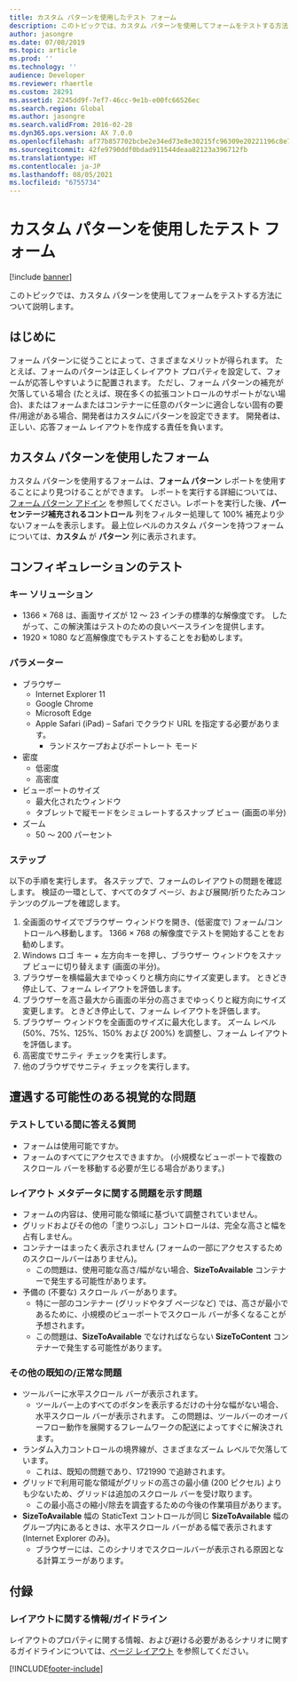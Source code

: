 ```yaml
---
title: カスタム パターンを使用したテスト フォーム
description: このトピックでは、カスタム パターンを使用してフォームをテストする方法について説明します。
author: jasongre
ms.date: 07/08/2019
ms.topic: article
ms.prod: ''
ms.technology: ''
audience: Developer
ms.reviewer: rhaertle
ms.custom: 28291
ms.assetid: 2245dd9f-7ef7-46cc-9e1b-e00fc66526ec
ms.search.region: Global
ms.author: jasongre
ms.search.validFrom: 2016-02-28
ms.dyn365.ops.version: AX 7.0.0
ms.openlocfilehash: af77b857702bcbe2e34ed73e8e30215fc96309e20221196c8e7e43bf9d271982
ms.sourcegitcommit: 42fe9790ddf0bdad911544deaa82123a396712fb
ms.translationtype: HT
ms.contentlocale: ja-JP
ms.lasthandoff: 08/05/2021
ms.locfileid: "6755734"
---
```

# <a name="test-forms-that-use-custom-patterns"></a>カスタム パターンを使用したテスト フォーム

[!include [banner](../includes/banner.md)]

このトピックでは、カスタム パターンを使用してフォームをテストする方法について説明します。

## <a name="introduction"></a>はじめに

フォーム パターンに従うことによって、さまざまなメリットが得られます。 たとえば、フォームのパターンは正しくレイアウト プロパティを設定して、フォームが応答しやすいように配置されます。 ただし、フォーム パターンの補充が欠落している場合 (たとえば、現在多くの拡張コントロールのサポートがない場合)、またはフォームまたはコンテナーに任意のパターンに適合しない固有の要件/用途がある場合、開発者はカスタムにパターンを設定できます。 開発者は、正しい、応答フォーム レイアウトを作成する責任を負います。

## <a name="forms-that-use-custom-patterns"></a>カスタム パターンを使用したフォーム
カスタム パターンを使用するフォームは、**フォーム パターン** レポートを使用することにより見つけることができます。 レポートを実行する詳細については、[フォーム パターン アドイン](form-pattern-add-ins.md) を参照してください。レポートを実行した後、**パーセンテージ補充されるコントロール** 列をフィルター処理して 100% 補充より少ないフォームを表示します。 最上位レベルのカスタム パターンを持つフォームについては、**カスタム** が **パターン** 列に表示されます。 

## <a name="testing-configurations"></a>コンフィギュレーションのテスト
### <a name="key-resolution"></a>キー ソリューション

-   1366 × 768 は、画面サイズが 12 ～ 23 インチの標準的な解像度です。 したがって、この解決策はテストのための良いベースラインを提供します。
-   1920 × 1080 など高解像度でもテストすることをお勧めします。

### <a name="parameters"></a>パラメーター

-   ブラウザー
    -   Internet Explorer 11
    -   Google Chrome
    -   Microsoft Edge
    -   Apple Safari (iPad) – Safari でクラウド URL を指定する必要があります。
        -   ランドスケープおよびポートレート モード
-   密度
    -   低密度
    -   高密度
-   ビューポートのサイズ
    -   最大化されたウィンドウ
    -   タブレットで縦モードをシミュレートするスナップ ビュー (画面の半分)
-   ズーム
    -   50 ～ 200 パーセント

### <a name="steps"></a>ステップ

以下の手順を実行します。 各ステップで、フォームのレイアウトの問題を確認します。 検証の一環として、すべてのタブ ページ、および展開/折りたたみコンテンツのグループを確認します。

1.  全画面のサイズでブラウザー ウィンドウを開き、(低密度で) フォーム/コントロールへ移動します。 1366 × 768 の解像度でテストを開始することをお勧めします。
2.  Windows ロゴ キー + 左方向キーを押し、ブラウザー ウィンドウをスナップ ビューに切り替えます (画面の半分)。
3.  ブラウザーを横幅最大までゆっくりと横方向にサイズ変更します。 ときどき停止して、フォーム レイアウトを評価します。
4.  ブラウザーを高さ最大から画面の半分の高さまでゆっくりと縦方向にサイズ変更します。 ときどき停止して、フォーム レイアウトを評価します。
5.  ブラウザー ウィンドウを全画面のサイズに最大化します。 ズーム レベル (50%、75%、125%、150% および 200%) を調整し、フォーム レイアウトを評価します。
6.  高密度でサニティ チェックを実行します。
7.  他のブラウザでサニティ チェックを実行します。

## <a name="visual-issues-that-you-might-encounter"></a>遭遇する可能性のある視覚的な問題
### <a name="questions-to-answer-while-youre-testing"></a>テストしている間に答える質問

-   フォームは使用可能ですか。
-   フォームのすべてにアクセスできますか。 (小規模なビューポートで複数のスクロール バーを移動する必要が生じる場合があります。)

### <a name="issues-that-might-suggest-problems-with-the-layout-metadata"></a>レイアウト メタデータに関する問題を示す問題

-   フォームの内容は、使用可能な領域に基づいて調整されていません。
-   グリッドおよびその他の「塗りつぶし」コントロールは、完全な高さと幅を占有しません。
-   コンテナーはまったく表示されません (フォームの一部にアクセスするためのスクロールバーはありません)。
    -   この問題は、使用可能な高さ/幅がない場合、**SizeToAvailable** コンテナーで発生する可能性があります。
-   予備の (不要な) スクロール バーがあります。
    -   特に一部のコンテナー (グリッドやタブ ページなど) では、高さが最小であるために、小規模のビューポートでスクロール バーが多くなることが予想されます。
    -   この問題は、**SizeToAvailable** でなければならない **SizeToContent** コンテナーで発生する可能性があります。

### <a name="other-knownexpected-issues"></a>その他の既知の/正常な問題

-   ツールバーに水平スクロール バーが表示されます。
    -   ツールバー上のすべてのボタンを表示するだけの十分な幅がない場合、水平スクロール バーが表示されます。 この問題は、ツールバーのオーバーフロー動作を展開するフレームワークの配送によってすぐに解決されます。
-   ランダム入力コントロールの境界線が、さまざまなズーム レベルで欠落しています。
    -   これは、既知の問題であり、1721990 で追跡されます。
-   グリッドで利用可能な領域がグリッドの高さの最小値 (200 ピクセル) よりも少ないため、グリッドは追加のスクロール バーを受け取ります。
    -   この最小高さの縮小/除去を調査するための今後の作業項目があります。
-   **SizeToAvailable** 幅の StaticText コントロールが同じ **SizeToAvailable** 幅のグループ内にあるときは、水平スクロール バーがある幅で表示されます (Internet Explorer のみ)。
    -   ブラウザーには、このシナリオでスクロールバーが表示される原因となる計算エラーがあります。

## <a name="appendix"></a>付録
### <a name="informationguidelines-about-layout"></a>レイアウトに関する情報/ガイドライン

レイアウトのプロパティに関する情報、および避ける必要があるシナリオに関するガイドラインについては、[ページ レイアウト](page-layout.md) を参照してください。





[!INCLUDE[footer-include](../../../includes/footer-banner.md)]